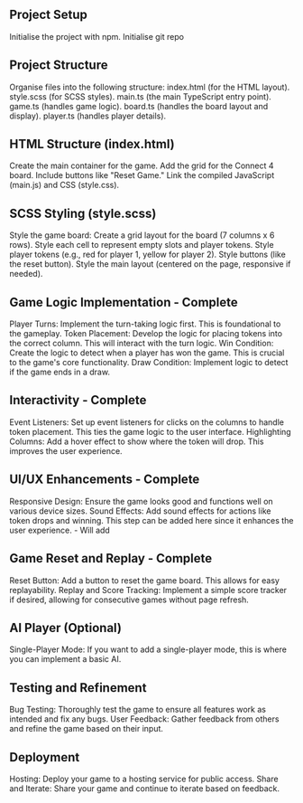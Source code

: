 ## Project Setup

Initialise the project with npm.
Initialise git repo

## Project Structure

Organise files into the following structure:
index.html (for the HTML layout).
style.scss (for SCSS styles).
main.ts (the main TypeScript entry point).
game.ts (handles game logic).
board.ts (handles the board layout and display).
player.ts (handles player details).

## HTML Structure (index.html)

Create the main container for the game.
Add the grid for the Connect 4 board.
Include buttons like "Reset Game."
Link the compiled JavaScript (main.js) and CSS (style.css).

## SCSS Styling (style.scss)

Style the game board:
Create a grid layout for the board (7 columns x 6 rows).
Style each cell to represent empty slots and player tokens.
Style player tokens (e.g., red for player 1, yellow for player 2).
Style buttons (like the reset button).
Style the main layout (centered on the page, responsive if needed).

## Game Logic Implementation - Complete

Player Turns: Implement the turn-taking logic first. This is foundational to the gameplay.
Token Placement: Develop the logic for placing tokens into the correct column. This will interact with the turn logic.
Win Condition: Create the logic to detect when a player has won the game. This is crucial to the game's core functionality.
Draw Condition: Implement logic to detect if the game ends in a draw.

## Interactivity - Complete

Event Listeners: Set up event listeners for clicks on the columns to handle token placement. This ties the game logic to the user interface.
Highlighting Columns: Add a hover effect to show where the token will drop. This improves the user experience.

## UI/UX Enhancements - Complete

Responsive Design: Ensure the game looks good and functions well on various device sizes.
Sound Effects: Add sound effects for actions like token drops and winning. This step can be added here since it enhances the user experience. - Will add

## Game Reset and Replay - Complete

Reset Button: Add a button to reset the game board. This allows for easy replayability.
Replay and Score Tracking: Implement a simple score tracker if desired, allowing for consecutive games without page refresh.

## AI Player (Optional)

Single-Player Mode: If you want to add a single-player mode, this is where you can implement a basic AI.

## Testing and Refinement

Bug Testing: Thoroughly test the game to ensure all features work as intended and fix any bugs.
User Feedback: Gather feedback from others and refine the game based on their input.

## Deployment

Hosting: Deploy your game to a hosting service for public access.
Share and Iterate: Share your game and continue to iterate based on feedback.
